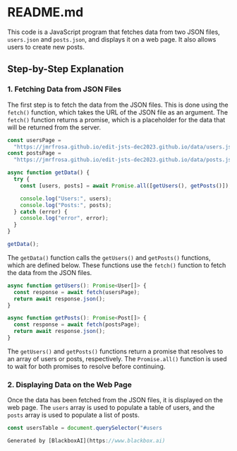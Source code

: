 # README.md

This code is a JavaScript program that fetches data from two JSON files, `users.json` and `posts.json`, and displays it on a web page. It also allows users to create new posts.

## Step-by-Step Explanation

### 1. Fetching Data from JSON Files

The first step is to fetch the data from the JSON files. This is done using the `fetch()` function, which takes the URL of the JSON file as an argument. The `fetch()` function returns a promise, which is a placeholder for the data that will be returned from the server.

```javascript
const usersPage =
  "https://jmrfrosa.github.io/edit-jsts-dec2023.github.io/data/users.json";
const postsPage =
  "https://jmrfrosa.github.io/edit-jsts-dec2023.github.io/data/posts.json";

async function getData() {
  try {
    const [users, posts] = await Promise.all([getUsers(), getPosts()]);

    console.log("Users:", users);
    console.log("Posts:", posts);
  } catch (error) {
    console.log("error", error);
  }
}

getData();
```

The `getData()` function calls the `getUsers()` and `getPosts()` functions, which are defined below. These functions use the `fetch()` function to fetch the data from the JSON files.

```javascript
async function getUsers(): Promise<User[]> {
  const response = await fetch(usersPage);
  return await response.json();
}

async function getPosts(): Promise<Post[]> {
  const response = await fetch(postsPage);
  return await response.json();
}
```

The `getUsers()` and `getPosts()` functions return a promise that resolves to an array of users or posts, respectively. The `Promise.all()` function is used to wait for both promises to resolve before continuing.

### 2. Displaying Data on the Web Page

Once the data has been fetched from the JSON files, it is displayed on the web page. The `users` array is used to populate a table of users, and the `posts` array is used to populate a list of posts.

```javascript
const usersTable = document.querySelector("#users

Generated by [BlackboxAI](https://www.blackbox.ai)
```
